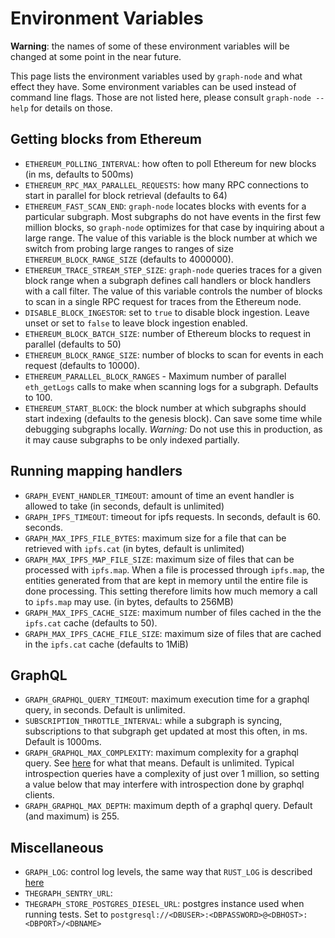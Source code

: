# Environment Variables

**Warning**: the names of some of these environment variables will be changed at
some point in the near future.

This page lists the environment variables used by `graph-node` and what effect
they have. Some environment variables can be used instead of command line flags.
Those are not listed here, please consult `graph-node --help` for details on
those.

## Getting blocks from Ethereum

* `ETHEREUM_POLLING_INTERVAL`: how often to poll Ethereum for new blocks (in ms,
  defaults to 500ms)
* `ETHEREUM_RPC_MAX_PARALLEL_REQUESTS`: how many RPC connections to start in
  parallel for block retrieval (defaults to 64)
* `ETHEREUM_FAST_SCAN_END`: `graph-node` locates blocks with events for a
  particular subgraph. Most subgraphs do not have events in the first few
  million blocks, so `graph-node` optimizes for that case by inquiring about a
  large range. The value of this variable is the block number at which we switch
  from probing large ranges to ranges of size `ETHEREUM_BLOCK_RANGE_SIZE`
  (defaults to 4000000).
* `ETHEREUM_TRACE_STREAM_STEP_SIZE`: `graph-node` queries traces for a given
  block range when a subgraph defines call handlers or block handlers with a
  call filter. The value of this variable controls the number of blocks to scan
  in a single RPC request for traces from the Ethereum node.
* `DISABLE_BLOCK_INGESTOR`: set to `true` to disable block ingestion. Leave
  unset or set to `false` to leave block ingestion enabled.
* `ETHEREUM_BLOCK_BATCH_SIZE`: number of Ethereum blocks to request in parallel
  (defaults to 50)
* `ETHEREUM_BLOCK_RANGE_SIZE`: number of blocks to scan for events in each
  request (defaults to 10000).
* `ETHEREUM_PARALLEL_BLOCK_RANGES` - Maximum number of parallel `eth_getLogs`
  calls to make when scanning logs for a subgraph. Defaults to 100.
* `ETHEREUM_START_BLOCK`: the block number at which subgraphs should start
  indexing (defaults to the genesis block). Can save some time while debugging
  subgraphs locally. _Warning:_ Do not use this in production, as it may
  cause subgraphs to be only indexed partially.

## Running mapping handlers

* `GRAPH_EVENT_HANDLER_TIMEOUT`: amount of time an event handler is allowed to
  take (in seconds, default is unlimited)
* `GRAPH_IPFS_TIMEOUT`: timeout for ipfs requests. In seconds, default is 60.
  seconds.
* `GRAPH_MAX_IPFS_FILE_BYTES`: maximum size for a file that can be retrieved
  with `ipfs.cat` (in bytes, default is unlimited)
* `GRAPH_MAX_IPFS_MAP_FILE_SIZE`: maximum size of files that can be processed
  with `ipfs.map`. When a file is processed through `ipfs.map`, the entities
  generated from that are kept in memory until the entire file is done
  processing. This setting therefore limits how much memory a call to `ipfs.map`
  may use. (in bytes, defaults to 256MB)
* `GRAPH_MAX_IPFS_CACHE_SIZE`: maximum number of files cached in the the
  `ipfs.cat` cache (defaults to 50).
* `GRAPH_MAX_IPFS_CACHE_FILE_SIZE`: maximum size of files that are cached in the
  `ipfs.cat` cache (defaults to 1MiB)

## GraphQL

* `GRAPH_GRAPHQL_QUERY_TIMEOUT`: maximum execution time for a graphql query, in
  seconds. Default is unlimited.
* `SUBSCRIPTION_THROTTLE_INTERVAL`: while a subgraph is syncing, subscriptions
  to that subgraph get updated at most this often, in ms. Default is 1000ms.
* `GRAPH_GRAPHQL_MAX_COMPLEXITY`: maximum complexity for a graphql query. See
  [here](https://developer.github.com/v4/guides/resource-limitations) for what
  that means. Default is unlimited. Typical introspection queries have a
  complexity of just over 1 million, so setting a value below that may interfere
  with introspection done by graphql clients.
* `GRAPH_GRAPHQL_MAX_DEPTH`: maximum depth of a graphql query. Default (and
  maximum) is 255.

## Miscellaneous

* `GRAPH_LOG`: control log levels, the same way that `RUST_LOG` is described
[here](https://docs.rs/env_logger/0.6.0/env_logger/)
* `THEGRAPH_SENTRY_URL`:
* `THEGRAPH_STORE_POSTGRES_DIESEL_URL`: postgres instance used when running
   tests. Set to `postgresql://<DBUSER>:<DBPASSWORD>@<DBHOST>:<DBPORT>/<DBNAME>`
